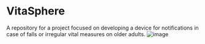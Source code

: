 # VitaSphere
A repository for a project focused on developing a device for notifications in case of falls or irregular vital measures on older adults.
![image](https://github.com/user-attachments/assets/9562ef4d-05c7-44ba-a12b-d70b6953a8a4)
